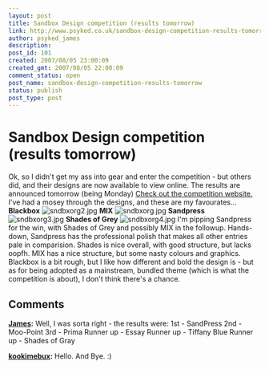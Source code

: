 ```yaml
---
layout: post
title: Sandbox Design competition (results tomorrow)
link: http://www.psyked.co.uk/sandbox-design-competition-results-tomorrow/
author: psyked_james
description: 
post_id: 101
created: 2007/08/05 23:00:09
created_gmt: 2007/08/05 22:00:09
comment_status: open
post_name: sandbox-design-competition-results-tomorrow
status: publish
post_type: post
---
```


# Sandbox Design competition (results tomorrow)

Ok, so I didn't get my ass into gear and enter the competition - but others did, and their designs are now available to view online. The results are announced tomorrow (being Monday) [Check out the competition website.](http://www.sndbx.org) I've had a mosey through the designs, and these are my favourates... **Blackbox** ![sndbxorg2.jpg](http://uploads.psyked.co.uk/2007/08/sndbxorg2.jpg) **MIX** ![sndbxorg.jpg](http://uploads.psyked.co.uk/2007/08/sndbxorg.jpg) **Sandpress** ![sndbxorg3.jpg](http://uploads.psyked.co.uk/2007/08/sndbxorg3.jpg) **Shades of Grey** ![sndbxorg4.jpg](http://uploads.psyked.co.uk/2007/08/sndbxorg4.jpg) I'm pipping Sandpress for the win, with Shades of Grey and possibly MIX in the followup. Hands-down, Sandpress has the professional polish that makes all other entries pale in comparision. Shades is nice overall, with good structure, but lacks oopfh. MIX has a nice structure, but some nasty colours and graphics. Blackbox is a bit rough, but I like how different and bold the design is - but as for being adopted as a mainstream, bundled theme (which is what the competition is about), I don't think there's a chance.

## Comments

**[James](#166 "2007-08-08 08:10:58"):** Well, I was sorta right - the results were: 1st - SandPress 2nd - Moo-Point 3rd - Prima Runner up - Essay Runner up - Tiffany Blue Runner up - Shades of Gray

**[kookimebux](#167 "2009-02-01 20:55:06"):** Hello. And Bye. :)

